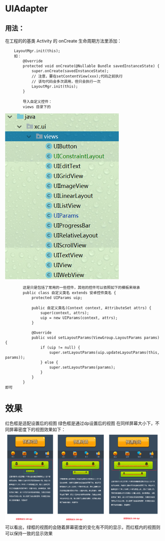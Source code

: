 # UIAdapter

## 用法：
在工程的的基类 Activity 的 onCreate 生命周期方法里添加：
``````
    LayoutMgr.init(this);
    如：
        @Override
        protected void onCreate(@Nullable Bundle savedInstanceState) {
            super.onCreate(savedInstanceState);
            // 注意，要在setContentView(xxx);代码之前执行 
            // 该句代码会多次调用，但只会执行一次
            LayoutMgr.init(this);
        }

        导入自定义控件：
        views 目录下的 
``````
   ![](https://github.com/liangxichao/UIAdapter/blob/master/art/views.PNG)
``````
        这是只是包括了常用的一些控件，其他的控件可以依照如下的模板来继承
        public class 自定义类名 extends 安卓控件类名 {
            protected UIParams uip;

            public 自定义类名(Context context, AttributeSet attrs) {
                super(context, attrs);
                uip = new UIParams(context, attrs);
            }

            @Override
            public void setLayoutParams(ViewGroup.LayoutParams params) {
                if (uip != null) {
                    super.setLayoutParams(uip.updateLayoutParams(this, params));
                } else {
                    super.setLayoutParams(params);
                }
            }
        }
即可
``````
      
# 效果 #
红色框是适配设置后的视图
绿色框是通过dp设置后的视图
在同样屏幕大小下，不同屏幕密度下的视图效果如下：
![](https://github.com/liangxichao/UIAdapter/blob/master/art/example.PNG)
可以看出，绿框的视图的会随着屏幕密度的变化有不同的显示，而红框内的视图则可以保持一致的显示效果